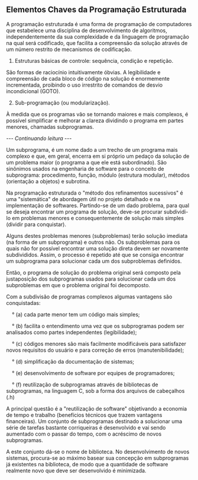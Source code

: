 ## Elementos Chaves da Programação Estruturada

A programação estruturada é uma forma de programação de computadores que estabelece uma disciplina de desenvolvimento de algoritmos, independentemente da sua complexidade e da linguagem de programação na qual será codificado, que facilita a compreensão da solução através de um número restrito de mecanismos de codificação.

1. Estruturas básicas de controle: sequência, condição e repetição.

São formas de raciocínio intuitivamente óbvias. A legibilidade e compreensão de cada bloco de código na solução é enormemente incrementada, proibindo o uso irrestrito de comandos de desvio incondicional (GOTO).

2. Sub-programação (ou modularização).

À medida que os programas vão se tornando maiores e mais complexos, é possível simplificar e melhorar a clareza dividindo o programa em partes menores, chamadas subprogramas.

--- _Continuando leitura_ ---

Um subprograma, é um nome dado a um trecho de um programa mais complexo e que, em geral, encerra em si próprio um pedaço da solução de um problema maior (o programa a que ele está subordinado). São sinônimos usados na engenharia de software para o conceito de subprograma: procedimento, função, módulo (estrutura modular), métodos (orientação a objetos) e subrotina.

Na programação estruturada o "método dos refinamentos sucessivos" é uma "sistemática" de abordagem útil no projeto detalhado e na implementação de softwares. Partindo-se de um dado problema, para qual se deseja encontrar um programa de solução, deve-se procurar subdividi-lo em problemas menores e consequentemente de solução mais simples (dividir para conquistar). 

Alguns destes problemas menores (subproblemas) terão solução imediata (na forma de um subprograma) e outros não. Os subproblemas para os quais não for possível encontrar uma solução direta devem ser novamente subdivididos. Assim, o processo é repetido até que se consiga encontrar um subprograma para solucionar cada um dos subproblemas definidos.

Então, o programa de solução do problema original será composto pela justaposição dos subprogramas usados para solucionar cada um dos subproblemas em que o problema original foi decomposto.

Com a subdivisão de programas complexos algumas vantagens são conquistadas: 

&nbsp; &nbsp; ° (a) cada parte menor tem um código mais simples; 

&nbsp; &nbsp; ° (b) facilita o entendimento uma vez que os subprogramas podem ser analisados como partes independentes (legibilidade); 

&nbsp; &nbsp; ° (c) códigos menores são mais facilmente modificáveis para satisfazer novos requisitos do usuário e para correção de erros (manutenibilidade); 

&nbsp; &nbsp; ° (d) simplificação da documentação de sistemas; 

&nbsp; &nbsp; ° (e) desenvolvimento de software por equipes de programadores;

&nbsp; &nbsp; ° (f) reutilização de subprogramas através de bibliotecas de subprogramas, na linguagem C, sob a forma dos arquivos de cabeçalhos (.h)

A principal questão é a "reutilização de software" objetivando a economia de tempo e trabalho (benefícios técnicos que trazem vantagens financeiras). Um conjunto de subprogramas destinado a solucionar uma série de tarefas bastante corriqueiras é desenvolvido e vai sendo aumentado com o passar do tempo, com o acréscimo de novos subprogramas. 

A este conjunto dá-se o nome de biblioteca. No desenvolvimento de novos sistemas, procura-se ao máximo basear sua concepção em subprogramas já existentes na biblioteca, de modo que a quantidade de software realmente novo que deve ser desenvolvido é minimizada.